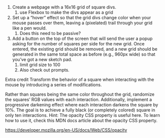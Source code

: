 1. Create a webpage with a 16x16 grid of square divs.
   1. use Flexbox to make the divs appear as a grid
2. Set up a “hover” effect so that the grid divs change color when your mouse passes over them, leaving a (pixelated) trail through your grid like a pen would.
   1. Does this need to be passive?
3. Add a button on the top of the screen that will send the user a popup asking for the number of squares per side for the new grid. Once entered, the existing grid should be removed, and a new grid should be generated in the same total space as before (e.g., 960px wide) so that you’ve got a new sketch pad.
   1. limit grid size to 100
   2. Also check out prompts.

Extra credit
Transform the behavior of a square when interacting with the mouse by introducing a series of modifications.

Rather than squares being the same color throughout the grid, randomize the squares’ RGB values with each interaction.
Additionally, implement a progressive darkening effect where each interaction darkens the square by 10%. The goal is to achieve a fully black (or completely colored) square in only ten interactions.
Hint: The opacity CSS property is useful here. To learn how to use it, check this MDN docs article about the opacity CSS property.

https://developer.mozilla.org/en-US/docs/Web/CSS/opacity
